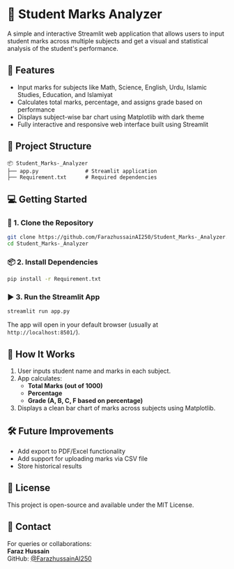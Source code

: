 
# 📘 Student Marks Analyzer

A simple and interactive Streamlit web application that allows users to input student marks across multiple subjects and get a visual and statistical analysis of the student's performance.

## 🚀 Features

- Input marks for subjects like Math, Science, English, Urdu, Islamic Studies, Education, and Islamiyat
- Calculates total marks, percentage, and assigns grade based on performance
- Displays subject-wise bar chart using Matplotlib with dark theme
- Fully interactive and responsive web interface built using Streamlit

## 📁 Project Structure

```
📦 Student_Marks-_Analyzer
├── app.py               # Streamlit application
├── Requirement.txt      # Required dependencies
```

## 💻 Getting Started

### 🔧 1. Clone the Repository

```bash
git clone https://github.com/FarazhussainAI250/Student_Marks-_Analyzer.git
cd Student_Marks-_Analyzer
```

### 📦 2. Install Dependencies

```bash
pip install -r Requirement.txt
```

### ▶️ 3. Run the Streamlit App

```bash
streamlit run app.py
```

The app will open in your default browser (usually at `http://localhost:8501/`).

## 🧮 How It Works

1. User inputs student name and marks in each subject.
2. App calculates:
   - **Total Marks (out of 1000)**
   - **Percentage**
   - **Grade (A, B, C, F based on percentage)**
3. Displays a clean bar chart of marks across subjects using Matplotlib.

## 🛠️ Future Improvements

- Add export to PDF/Excel functionality
- Add support for uploading marks via CSV file
- Store historical results

## 🧾 License

This project is open-source and available under the MIT License.

## 🙋 Contact

For queries or collaborations:  
**Faraz Hussain**  
GitHub: [@FarazhussainAI250](https://github.com/FarazhussainAI250)
